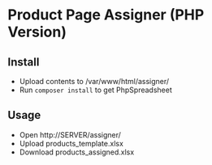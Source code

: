 # Product Page Assigner (PHP Version)

## Install
- Upload contents to /var/www/html/assigner/
- Run `composer install` to get PhpSpreadsheet

## Usage
- Open http://SERVER/assigner/
- Upload products_template.xlsx
- Download products_assigned.xlsx
